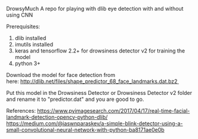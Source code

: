 DrowsyMuch
A repo for playing with dlib eye detection with and without using CNN

Prerequisites:
1. dlib installed
2. imutils installed
3. keras and tensorflow 2.2+ for drowsiness detector v2 for training the model
4. python 3+

Download the model for face detection from here: http://dlib.net/files/shape_predictor_68_face_landmarks.dat.bz2 

Put this model in the Drowsiness Detector or Drowsiness Detector v2 folder and rename it to "predictor.dat" and you are good to go.

References: https://www.pyimagesearch.com/2017/04/17/real-time-facial-landmark-detection-opencv-python-dlib/
https://medium.com/@iaswnparaskev/a-simple-blink-detector-using-a-small-convolutional-neural-network-with-python-ba8171ae0e0b
